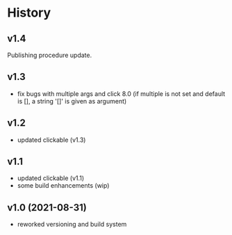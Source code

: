 # History

## v1.4

Publishing procedure update.

## v1.3

- fix bugs with multiple args and click 8.0
  (if multiple is not set and default is [],
  a string '[]' is given as argument)

## v1.2

- updated clickable (v1.3)

## v1.1

* updated clickable (v1.1)
* some build enhancements (wip)


## v1.0 (2021-08-31)

* reworked versioning and build system
